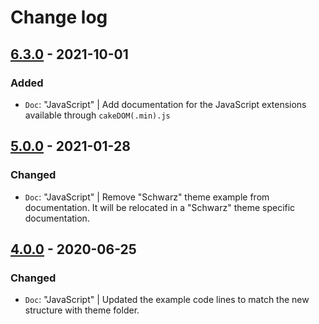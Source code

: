 # Change log

## [6.3.0](https://github.com/cake-hub/lidl-web-bootstrap_theme/tree/v6.3.0) - 2021-10-01

### Added

* `Doc`: "JavaScript" | Add documentation for the JavaScript extensions available through `cakeDOM(.min).js`


## [5.0.0](https://github.com/cake-hub/lidl-web-bootstrap_theme/tree/v5.0.0) - 2021-01-28

### Changed

* `Doc`: "JavaScript" | Remove "Schwarz" theme example from documentation. It will be relocated in a "Schwarz" theme specific documentation.


## [4.0.0](https://github.com/cake-hub/web-css_framework/tree/v4.0.0) - 2020-06-25

### Changed

* `Doc`: "JavaScript" | Updated the example code lines to match the new structure with theme folder.
